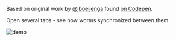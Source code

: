 Based on original work by [@jboeijenga](https://codepen.io/jboeijenga/) found [on Codepen](https://codepen.io/jboeijenga/pen/dPmJwE).

Open several tabs - see how worms synchronized between them.

![demo](https://raw.githubusercontent.com/centrifugal/centrifuge/master/examples/worms/demo.gif)
